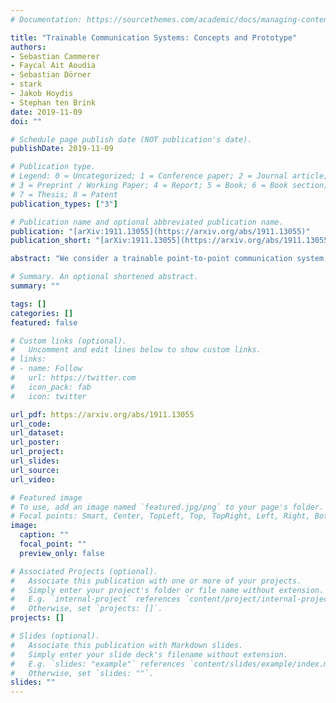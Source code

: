 ```yaml
---
# Documentation: https://sourcethemes.com/academic/docs/managing-content/

title: "Trainable Communication Systems: Concepts and Prototype"
authors:
- Sebastian Cammerer
- Faycal Ait Aoudia
- Sebastian Dörner
- stark
- Jakob Hoydis
- Stephan ten Brink
date: 2019-11-09
doi: ""

# Schedule page publish date (NOT publication's date).
publishDate: 2019-11-09

# Publication type.
# Legend: 0 = Uncategorized; 1 = Conference paper; 2 = Journal article;
# 3 = Preprint / Working Paper; 4 = Report; 5 = Book; 6 = Book section;
# 7 = Thesis; 8 = Patent
publication_types: ["3"]

# Publication name and optional abbreviated publication name.
publication: "[arXiv:1911.13055](https://arxiv.org/abs/1911.13055)"
publication_short: "[arXiv:1911.13055](https://arxiv.org/abs/1911.13055)"

abstract: "We consider a trainable point-to-point communication system, where both transmitter and receiver are implemented as neural networks (NNs), and demonstrate that training on the bit-wise mutual information (BMI) allows seamless integration with practical bit-metric decoding (BMD) receivers, as well as joint optimization of constellation shaping and labeling. Moreover, we present a fully differentiable neural iterative demapping and decoding (IDD) structure which achieves significant gains on additive white Gaussian noise (AWGN) channels using a standard 802.11n low-density parity-check (LDPC) code. The strength of this approach is that it can be applied to arbitrary channels without any modifications. Going one step further, we show that careful code design can lead to further performance improvements. Lastly, we show the viability of the proposed system through implementation on software-defined radios (SDRs) and training of the end-to-end system on the actual wireless channel. Experimental results reveal that the proposed method enables significant gains compared to conventional techniques."

# Summary. An optional shortened abstract.
summary: ""

tags: []
categories: []
featured: false

# Custom links (optional).
#   Uncomment and edit lines below to show custom links.
# links:
# - name: Follow
#   url: https://twitter.com
#   icon_pack: fab
#   icon: twitter

url_pdf: https://arxiv.org/abs/1911.13055
url_code:
url_dataset:
url_poster:
url_project:
url_slides:
url_source:
url_video: 

# Featured image
# To use, add an image named `featured.jpg/png` to your page's folder.
# Focal points: Smart, Center, TopLeft, Top, TopRight, Left, Right, BottomLeft, Bottom, BottomRight.
image:
  caption: ""
  focal_point: ""
  preview_only: false

# Associated Projects (optional).
#   Associate this publication with one or more of your projects.
#   Simply enter your project's folder or file name without extension.
#   E.g. `internal-project` references `content/project/internal-project/index.md`.
#   Otherwise, set `projects: []`.
projects: []

# Slides (optional).
#   Associate this publication with Markdown slides.
#   Simply enter your slide deck's filename without extension.
#   E.g. `slides: "example"` references `content/slides/example/index.md`.
#   Otherwise, set `slides: ""`.
slides: ""
---
```

